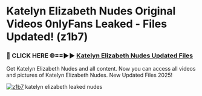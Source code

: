 # Katelyn Elizabeth Nudes Original Videos 0nlyFans Leaked - Files Updated! (z1b7)

<h3>🔴 CLICK HERE 🌐==►► <a href="https://tinyurl.com/5h6xmrr3" rel="nofollow">Katelyn Elizabeth Nudes Updated Files</a></h3>

Get Katelyn Elizabeth Nudes and all content. Now you can access all videos and pictures of Katelyn Elizabeth Nudes. New Updated Files 2025!

[![z1b7](https://i.imgur.com/KVD873Z.gif)](https://tinyurl.com/5h6xmrr3)
katelyn elizabeth leaked nudes